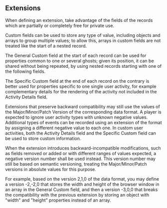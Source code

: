 Extensions
----------

When defining an extension, take advantage of the fields of the records
which are partially or completely free for private use.

Custom fields can be used to store any type of value, including objects
and arrays to group multiple values; to allow this, arrays in custom
fields are not treated like the start of a nested record.

The General Custom field at the start of each record can be used for properties
common to one or several ghosts; given its position, it can be shared
without being repeated, by using nested records starting with one of
the following fields.

The Specific Custom field at the end of each record on the contrary is better
used for properties specific to one single user activity, for example
complementary details for the rendering of the activity not included in the
Activity Details field.

Extensions that preserve backward compatibility may still use the values of
the Major/Minor/Patch Version of the corresponding data format. A player is
expected to ignore user activity types with unknown negative values.
Additional types of events can be recorded using an extension of the format
by assigning a different negative value to each one. In custom user activities,
both the Activity Details field and the Specific Custom field can be used to
store custom information.

When the extension introduces backward-incompatible modifications, such as
fields removed or added or with different ranges of values expected, a negative
version number shall be used instead. This version number may still be based
on semantic versioning, treating the Major/Minor/Patch versions in absolute
values for this purpose.

For example, based on the version 2,1,0 of the data format, you may define
a version -2,-2,0 that stores the width and height of the browser window in an
array in the General Custom field, and then a version -3,0,0 that breaks the
compatibility with the previous extension  by storing an object with "width"
and "height" properties instead of an array.

